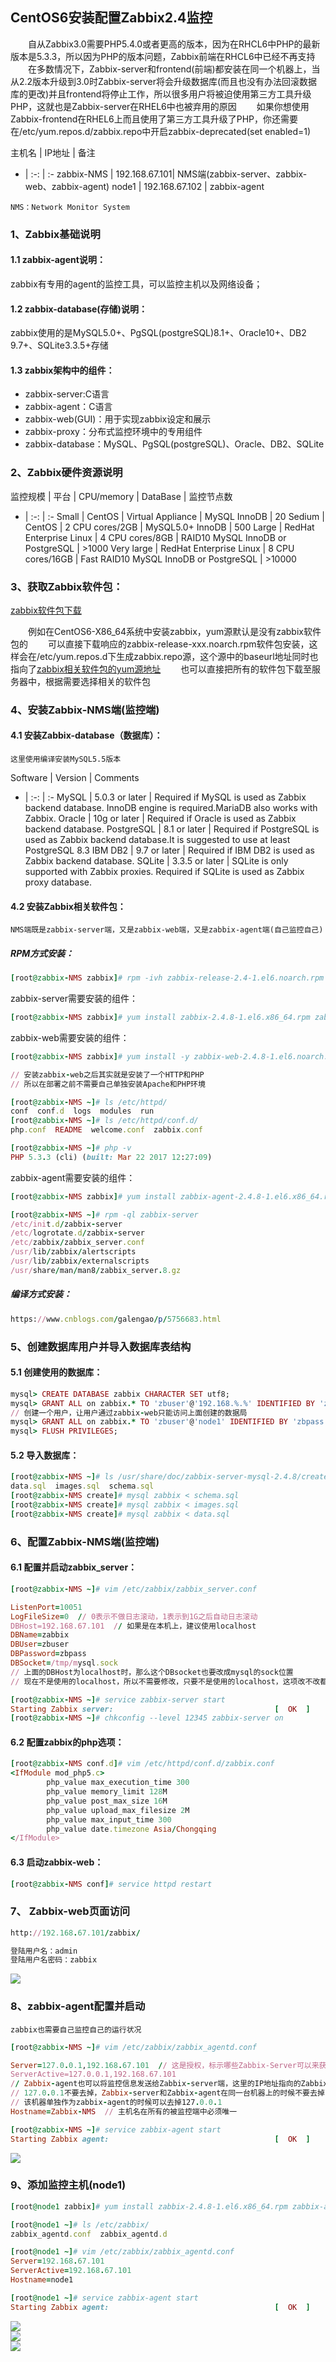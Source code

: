 ## CentOS6安装配置Zabbix2.4监控

&emsp;&emsp;自从Zabbix3.0需要PHP5.4.0或者更高的版本，因为在RHCL6中PHP的最新版本是5.3.3，所以因为PHP的版本问题，Zabbix前端在RHCL6中已经不再支持
&emsp;&emsp;在多数情况下，Zabbix-server和frontend(前端)都安装在同一个机器上，当从2.2版本升级到3.0时Zabbix-server将会升级数据库(而且也没有办法回滚数据库的更改)并且frontend将停止工作，所以很多用户将被迫使用第三方工具升级PHP，这就也是Zabbix-server在RHEL6中也被弃用的原因
&emsp;&emsp;如果你想使用Zabbix-frontend在RHEL6上而且使用了第三方工具升级了PHP，你还需要在/etc/yum.repos.d/zabbix.repo中开启zabbix-deprecated(set enabled=1)

主机名 | IP地址 | 备注 
- | :-: | :- 
zabbix-NMS | 192.168.67.101| NMS端(zabbix-server、zabbix-web、zabbix-agent) 
node1 | 192.168.67.102 | zabbix-agent   

`NMS：Network Monitor System `

### 1、Zabbix基础说明

#### 1.1 zabbix-agent说明：
zabbix有专用的agent的监控工具，可以监控主机以及网络设备；
#### 1.2 zabbix-database(存储)说明：
zabbix使用的是MySQL5.0+、PgSQL(postgreSQL)8.1+、Oracle10+、DB2 9.7+、SQLite3.3.5+存储
#### 1.3 zabbix架构中的组件：
- zabbix-server:C语言
- zabbix-agent：C语言
- zabbix-web(GUI)：用于实现zabbix设定和展示
- zabbix-proxy：分布式监控环境中的专用组件
- zabbix-database：MySQL、PgSQL(postgreSQL)、Oracle、DB2、SQLite

### 2、Zabbix硬件资源说明

监控规模 | 平台 | CPU/memory | DataBase | 监控节点数 
 - | :-: | :- 
Small | CentOS | Virtual Appliance | MySQL InnoDB | 20
Sedium | CentOS | 2 CPU cores/2GB | MySQL5.0+ InnoDB | 500
Large | RedHat Enterprise Linux | 4 CPU cores/8GB | RAID10 MySQL InnoDB or PostgreSQL | >1000
Very large | RedHat Enterprise Linux | 8 CPU cores/16GB | Fast RAID10 MySQL InnoDB or PostgreSQL | >10000

### 3、获取Zabbix软件包：
[zabbix软件包下载](https://repo.zabbix.com/zabbix)

&emsp;&emsp;例如在CentOS6-X86_64系统中安装zabbix，yum源默认是没有zabbix软件包的
&emsp;&emsp;可以直接下载响应的zabbix-release-xxx.noarch.rpm软件包安装，这样会在/etc/yum.repos.d下生成zabbix.repo源，这个源中的baseurl地址同时也指向了[zabbix相关软件包的yum源地址](http://repo.zabbix.com/zabbix/3.4/rhel/6/$basearch/)
&emsp;&emsp;也可以直接把所有的软件包下载至服务器中，根据需要选择相关的软件包

### 4、安装Zabbix-NMS端(监控端)

#### 4.1 安装Zabbix-database（数据库）：
`这里使用编译安装MySQL5.5版本` 

Software | Version | Comments 
  - | :-: | :- 
MySQL | 5.0.3 or later | Required if MySQL is used as Zabbix backend database. InnoDB engine is required.MariaDB also works with Zabbix.
Oracle | 10g or later | Required if Oracle is used as Zabbix backend database.
PostgreSQL | 8.1 or later | Required if PostgreSQL is used as Zabbix backend database.It is suggested to use at least PostgreSQL 8.3
IBM DB2 | 9.7 or later | Required if IBM DB2 is used as Zabbix backend database.
SQLite | 3.3.5 or later | SQLite is only supported with Zabbix proxies. Required if SQLite is used as Zabbix proxy database.

#### 4.2 安装Zabbix相关软件包：
`NMS端既是zabbix-server端，又是zabbix-web端，又是zabbix-agent端(自己监控自己)` 
##### RPM方式安装：
```ruby
[root@zabbix-NMS zabbix]# rpm -ivh zabbix-release-2.4-1.el6.noarch.rpm
```
zabbix-server需要安装的组件：
```ruby
[root@zabbix-NMS zabbix]# yum install zabbix-2.4.8-1.el6.x86_64.rpm zabbix-server-2.4.8-1.el6.x86_64.rpm zabbix-server-mysql-2.4.8-1.el6.x86_64.rpm zabbix-get-2.4.8-1.el6.x86_64.rpm
```
zabbix-web需要安装的组件：
```ruby
[root@zabbix-NMS zabbix]# yum install -y zabbix-web-2.4.8-1.el6.noarch.rpm zabbix-web-mysql-2.4.8-1.el6.noarch.rpm  

```
```ruby
// 安装zabbix-web之后其实就是安装了一个HTTP和PHP
// 所以在部署之前不需要自己单独安装Apache和PHP环境

[root@zabbix-NMS ~]# ls /etc/httpd/
conf  conf.d  logs  modules  run
[root@zabbix-NMS ~]# ls /etc/httpd/conf.d/
php.conf  README  welcome.conf  zabbix.conf
```
```ruby
[root@zabbix-NMS ~]# php -v
PHP 5.3.3 (cli) (built: Mar 22 2017 12:27:09) 
```
zabbix-agent需要安装的组件：
```ruby
[root@zabbix-NMS zabbix]# yum install zabbix-agent-2.4.8-1.el6.x86_64.rpm zabbix-sender-2.4.8-1.el6.x86_64.rpm 

```
```ruby
[root@zabbix-NMS ~]# rpm -ql zabbix-server
/etc/init.d/zabbix-server
/etc/logrotate.d/zabbix-server
/etc/zabbix/zabbix_server.conf
/usr/lib/zabbix/alertscripts
/usr/lib/zabbix/externalscripts
/usr/share/man/man8/zabbix_server.8.gz
```
##### 编译方式安装：
```ruby
https://www.cnblogs.com/galengao/p/5756683.html
```

### 5、创建数据库用户并导入数据库表结构
#### 5.1 创建使用的数据库：
```ruby
mysql> CREATE DATABASE zabbix CHARACTER SET utf8;
mysql> GRANT ALL on zabbix.* TO 'zbuser'@'192.168.%.%' IDENTIFIED BY 'zbpass';
// 创建一个用户，让用户通过zabbix-web只能访问上面创建的数据局
mysql> GRANT ALL on zabbix.* TO 'zbuser'@'node1' IDENTIFIED BY 'zbpass';
mysql> FLUSH PRIVILEGES;

```
#### 5.2 导入数据库：
```ruby
[root@zabbix-NMS ~]# ls /usr/share/doc/zabbix-server-mysql-2.4.8/create/
data.sql  images.sql  schema.sql
[root@zabbix-NMS create]# mysql zabbix < schema.sql 
[root@zabbix-NMS create]# mysql zabbix < images.sql 
[root@zabbix-NMS create]# mysql zabbix < data.sql
```

### 6、配置Zabbix-NMS端(监控端)

#### 6.1 配置并启动zabbix_server：
```ruby
[root@zabbix-NMS ~]# vim /etc/zabbix/zabbix_server.conf

ListenPort=10051
LogFileSize=0  // 0表示不做日志滚动，1表示到1G之后自动日志滚动
DBHost=192.168.67.101  // 如果是在本机上，建议使用localhost
DBName=zabbix
DBUser=zbuser
DBPassword=zbpass
DBSocket=/tmp/mysql.sock
// 上面的DBHost为localhost时，那么这个DBsocket也要改成mysql的sock位置
// 现在不是使用的localhost，所以不需要修改，只要不是使用的localhost，这项改不改都不生效

```

```ruby
[root@zabbix-NMS ~]# service zabbix-server start
Starting Zabbix server:                                    [  OK  ]
[root@zabbix-NMS ~]# chkconfig --level 12345 zabbix-server on
```
#### 6.2 配置zabbix的php选项：
```ruby
[root@zabbix-NMS conf.d]# vim /etc/httpd/conf.d/zabbix.conf
<IfModule mod_php5.c>
        php_value max_execution_time 300
        php_value memory_limit 128M
        php_value post_max_size 16M
        php_value upload_max_filesize 2M
        php_value max_input_time 300
        php_value date.timezone Asia/Chongqing
</IfModule>

```
#### 6.3 启动zabbix-web：
```ruby
[root@zabbix-NMS conf]# service httpd restart
```
### 7、 Zabbix-web页面访问
```ruby
http://192.168.67.101/zabbix/

登陆用户名：admin
登陆用户名密码：zabbix
```
![](https://github.com/ZongYuWang/image/blob/master/Zabbix/Zabbix1.png)


### 8、zabbix-agent配置并启动
`zabbix也需要自己监控自己的运行状况`

```ruby
[root@zabbix-NMS ~]# vim /etc/zabbix/zabbix_agentd.conf

Server=127.0.0.1,192.168.67.101  // 这是授权，标示哪些Zabbix-Server可以来获取数据
ServerActive=127.0.0.1,192.168.67.101
// Zabbix-agent也可以将监控信息发送给Zabbix-server端，这里的IP地址指向的Zabbix-Server端
// 127.0.0.1不要去掉，Zabbix-server和Zabbix-agent在同一台机器上的时候不要去掉127.0.0.1
// 该机器单独作为zabbix-agent的时候可以去掉127.0.0.1
Hostname=Zabbix-NMS  // 主机名在所有的被监控端中必须唯一

```
```ruby
[root@zabbix-NMS ~]# service zabbix-agent start
Starting Zabbix agent:                                     [  OK  ]

```
![](https://github.com/ZongYuWang/image/blob/master/Zabbix/Zabbix2.png)

### 9、添加监控主机(node1)
```ruby
[root@node1 zabbix]# yum install zabbix-2.4.8-1.el6.x86_64.rpm zabbix-agent-2.4.8-1.el6.x86_64.rpm zabbix-sender-2.4.8-1.el6.x86_64.rpm 
```
```ruby
[root@node1 ~]# ls /etc/zabbix/
zabbix_agentd.conf  zabbix_agentd.d

[root@node1 ~]# vim /etc/zabbix/zabbix_agentd.conf
Server=192.168.67.101
ServerActive=192.168.67.101
Hostname=node1
```
```ruby
[root@node1 ~]# service zabbix-agent start
Starting Zabbix agent:                                     [  OK  ]
```
![](https://github.com/ZongYuWang/image/blob/master/Zabbix/Zabbix3.png)     
![](https://github.com/ZongYuWang/image/blob/master/Zabbix/Zabbix4.png)     
![](https://github.com/ZongYuWang/image/blob/master/Zabbix/Zabbix5.png)    